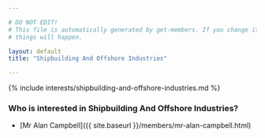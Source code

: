 ```yaml
---

# DO NOT EDIT!
# This file is automatically generated by get-members. If you change it, bad
# things will happen.

layout: default
title: "Shipbuilding And Offshore Industries"

---
```


{% include interests/shipbuilding-and-offshore-industries.md %}

### Who is interested in Shipbuilding And Offshore Industries?


* [Mr Alan Campbell]({{ site.baseurl }}/members/mr-alan-campbell.html)
